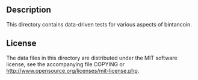 Description
------------

This directory contains data-driven tests for various aspects of bintancoin.

License
--------

The data files in this directory are distributed under the MIT software
license, see the accompanying file COPYING or
http://www.opensource.org/licenses/mit-license.php.

